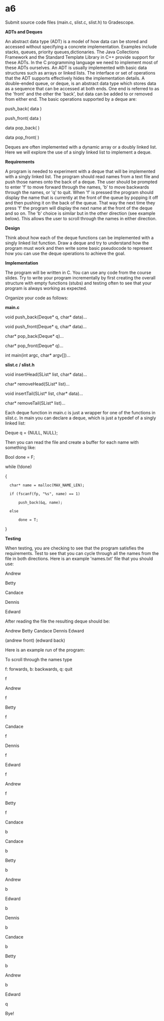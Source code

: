 # a6
Submit source code files (main.c, slist.c, slist.h) to Gradescope.

**ADTs and Deques**

An abstract data type (ADT) is a model of how data can be stored and accessed without specifying a concrete implementation. Examples include stacks, queues, priority queues,dictionaries. The Java Collections Framework and the Standard Template Library in C++ provide support for these ADTs. In the C programming language we need to implement most of these ADTs ourselves. An ADT is usually implemented with basic data structures such as arrays or linked lists. The interface or set of operations that the ADT supports effectively hides the implementation details.
A double-ended queue, or deque, is an abstract data type which stores data as a sequence that can be accessed at both ends. One end is referred to as the 'front' and the other the 'back', but data can be added to or removed from either end. The basic operations supported by a deque are:

  push_back( data )
  
  push_front( data )
  
  data pop_back( )
  
  data pop_front( )
  
Deques are often implemented with a dynamic array or a doubly linked list. Here we will explore the use of a singly linked list to implement a deque.

**Requirements**

A program is needed to experiment with a deque that will be implemented with a singly linked list. The program should read names from a text file and push those names onto the back of a deque. The user should be prompted to enter 'f' to move forward through the names, 'b' to move backwards through the names, or 'q' to quit. When 'f' is pressed the program should display the name that is currently at the front of the queue by popping it off and then pushing it on the back of the queue. That way the next time they press 'f' the program will display the next name at the front of the deque and so on. The 'b' choice is similar but in the other direction (see example below). This allows the user to scroll through the names in either direction.

**Design**

Think about how each of the deque functions can be implemented with a singly linked list function. Draw a deque and try to understand how the program must work and then write some basic pseudocode to represent how you can use the deque operations to achieve the goal.

**Implementation**

The program will be written in C. You can use any code from the course slides. Try to write your program incrementally by first creating the overall structure with empty functions (stubs) and testing often to see that your program is always working as expected.

Organize your code as follows:

**main.c**

 void push_back(Deque* q, char* data)...
 
 void push_front(Deque* q, char* data)...
 
 char* pop_back(Deque* q)...
 
 char* pop_front(Deque* q)...
 
 int main(int argc, char* argv[])...

**slist.c / slist.h**

void insertHead(SList* list, char* data)...

char* removeHead(SList* list)...

void insertTail(SList* list, char* data)...

char* removeTail(SList* list)...

Each deque function in main.c is just a wrapper for one of the functions in slist.c. In main you can declare a deque, which is just a typedef of a singly linked list:

  Deque q = {NULL, NULL};

Then you can read the file and create a buffer for each name with something like:


  Bool done = F;
  
  while (!done)
  
  {
  
      char* name = malloc(MAX_NAME_LEN);
      
      if (fscanf(fp, "%s", name) == 1)
      
          push_back(&q, name);
          
      else
      
          done = T;
          
  }
  
  
**Testing**

When testing, you are checking to see that the program satisfies the requirements. Test to see that you can cycle through all the names from the file in both directions.
Here is an example 'names.txt' file that you should use:


  Andrew

  Betty

  Candace

  Dennis

  Edward
  

After reading the file the resulting deque should be:

Andrew    Betty    Candace    Dennis    Edward

(andrew front)                                 (edward back)

Here is an example run of the program:

To scroll through the names type

f: forwards, b: backwards, q: quit

f

Andrew

f

Betty

f

Candace

f

Dennis

f

Edward

f

Andrew

f

Betty

f

Candace

b

Candace

b

Betty

b

Andrew

b

Edward

b

Dennis

b

Candace

b

Betty

b

Andrew

b

Edward

q

Bye!
